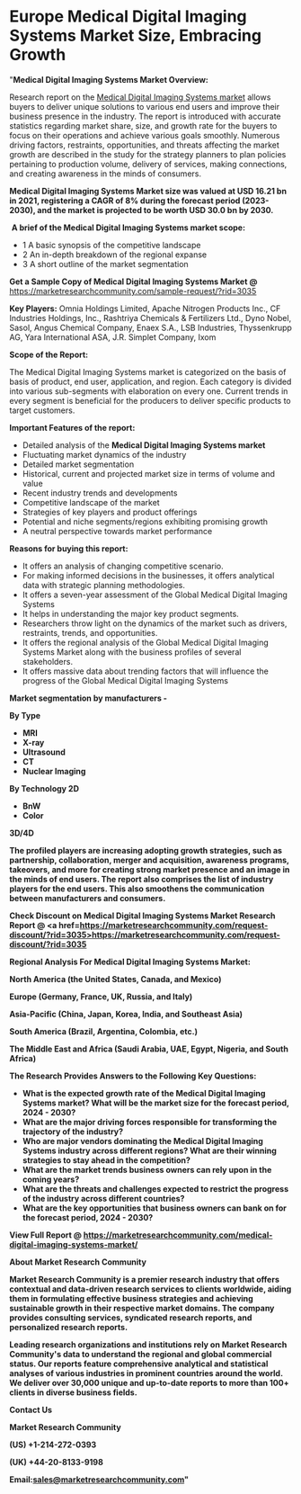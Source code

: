 # Europe Medical Digital Imaging Systems Market Size, Embracing Growth
"<strong>Medical Digital Imaging Systems Market Overview:</strong>

Research report on the <a href=https://marketresearchcommunity.com/medical-digital-imaging-systems-market/>Medical Digital Imaging Systems market</a> allows buyers to deliver unique solutions to various end users and improve their business presence in the industry. The report is introduced with accurate statistics regarding market share, size, and growth rate for the buyers to focus on their operations and achieve various goals smoothly. Numerous driving factors, restraints, opportunities, and threats affecting the market growth are described in the study for the strategy planners to plan policies pertaining to production volume, delivery of services, making connections, and creating awareness in the minds of consumers.

<strong>Medical Digital Imaging Systems Market size was valued at USD 16.21 bn in 2021, registering a CAGR of 8% during the forecast period (2023-2030), and the market is projected to be worth USD 30.0 bn by 2030.</strong>

 <Strong>A brief of the Medical Digital Imaging Systems market scope:</Strong>
<ul>
 <li>1  A basic synopsis of the competitive landscape</li>
 <li>2  An in-depth breakdown of the regional expanse</li>
 <li>3  A short outline of the market segmentation</li>
</ul>
<strong>Get a Sample Copy of Medical Digital Imaging Systems Market @ </b></strong><a href=https://marketresearchcommunity.com/sample-request/?rid=3035><u>https://marketresearchcommunity.com/sample-request/?rid=3035</u></a>

<strong>Key Players:</strong> 
Omnia Holdings Limited, Apache Nitrogen Products Inc., CF Industries Holdings, Inc., Rashtriya Chemicals &amp; Fertilizers Ltd., Dyno Nobel, Sasol, Angus Chemical Company, Enaex S.A., LSB Industries, Thyssenkrupp AG, Yara International ASA, J.R. Simplet Company, Ixom

<strong>Scope of the Report:</strong>

The Medical Digital Imaging Systems market is categorized on the basis of basis of product, end user, application, and region. Each category is divided into various sub-segments with elaboration on every one. Current trends in every segment is beneficial for the producers to deliver specific products to target customers.

<strong><b>Important Features of the report:</b></strong>
<ul>
  <li>Detailed analysis of the <strong><b>Medical Digital Imaging Systems </b></strong><strong><b>market</b></strong></li>
  <li>Fluctuating market dynamics of the industry</li>
  <li>Detailed market segmentation</li>
  <li>Historical, current and projected market size in terms of volume and value</li>
  <li>Recent industry trends and developments</li>
  <li>Competitive landscape of the market</li>
  <li>Strategies of key players and product offerings</li>
  <li>Potential and niche segments/regions exhibiting promising growth</li>
  <li>A neutral perspective towards market performance</li>
</ul>
<strong><b>Reasons for buying this report:</b></strong>
<ul>
  <li>It offers an analysis of changing competitive scenario.</li>
  <li>For making informed decisions in the businesses, it offers analytical data with strategic planning methodologies.</li>
  <li>It offers a seven-year assessment of the Global Medical Digital Imaging Systems</li>
  <li>It helps in understanding the major key product segments.</li>
  <li>Researchers throw light on the dynamics of the market such as drivers, restraints, trends, and opportunities.</li>
  <li>It offers the regional analysis of the Global Medical Digital Imaging Systems Market along with the business profiles of several stakeholders.</li>
  <li>It offers massive data about trending factors that will influence the progress of the Global Medical Digital Imaging Systems</li>
</ul>

<strong>Market segmentation by manufacturers -</strong>


<strong><strong>By Type </strong></h4>
<ul>
 	<li>MRI</li>
 	<li>X-ray</li>
 	<li>Ultrasound</li>
 	<li>CT</li>
 	<li>Nuclear Imaging</li>
</ul>
<strong><strong>By Technology </strong></h4>
2D
<ul>
 	<li>BnW</li>
 	<li>Color</li>
</ul>
3D/4D

The profiled players are increasing adopting growth strategies, such as partnership, collaboration, merger and acquisition, awareness programs, takeovers, and more for creating strong market presence and an image in the minds of end users. The report also comprises the list of industry players for the end users. This also smoothens the communication between manufacturers and consumers.

<strong><b>Check Discount on Medical Digital Imaging Systems Market Research Report @ </b></strong><a href=https://marketresearchcommunity.com/request-discount/?rid=3035><u>https://marketresearchcommunity.com/request-discount/?rid=3035</u></a>

<strong>Regional Analysis For Medical Digital Imaging Systems Market:</strong>

<strong>North America</strong> (the United States, Canada, and Mexico)

<strong>Europe</strong> (Germany, France, UK, Russia, and Italy)

<strong>Asia-Pacific</strong> (China, Japan, Korea, India, and Southeast Asia)

<strong>South America</strong> (Brazil, Argentina, Colombia, etc.)

<strong>The Middle East and Africa</strong> (Saudi Arabia, UAE, Egypt, Nigeria, and South Africa)

<strong>The Research Provides Answers to the Following Key Questions:</strong>
<ul>
 	<li>What is the expected growth rate of the Medical Digital Imaging Systems market? What will be the market size for the forecast period, 2024 - 2030?</li>
 	<li>What are the major driving forces responsible for transforming the trajectory of the industry?</li>
 	<li>Who are major vendors dominating the Medical Digital Imaging Systems industry across different regions? What are their winning strategies to stay ahead in the competition?</li>
 	<li>What are the market trends business owners can rely upon in the coming years?</li>
 	<li>What are the threats and challenges expected to restrict the progress of the industry across different countries?</li>
 	<li>What are the key opportunities that business owners can bank on for the forecast period, 2024 - 2030?</li>
</ul>

<strong>View Full Report @</strong> <a href=https://marketresearchcommunity.com/medical-digital-imaging-systems-market/>https://marketresearchcommunity.com/medical-digital-imaging-systems-market/</a>

<strong>About Market Research Community</strong>

Market Research Community is a premier research industry that offers contextual and data-driven research services to clients worldwide, aiding them in formulating effective business strategies and achieving sustainable growth in their respective market domains. The company provides consulting services, syndicated research reports, and personalized research reports.

Leading research organizations and institutions rely on Market Research Community's data to understand the regional and global commercial status. Our reports feature comprehensive analytical and statistical analyses of various industries in prominent countries around the world. We deliver over 30,000 unique and up-to-date reports to more than 100+ clients in diverse business fields.

<strong>Contact Us</strong>

<strong>Market Research Community</strong>

(US) +1-214-272-0393

(UK) +44-20-8133-9198

<strong>Email:</strong>sales@marketresearchcommunity.com"

